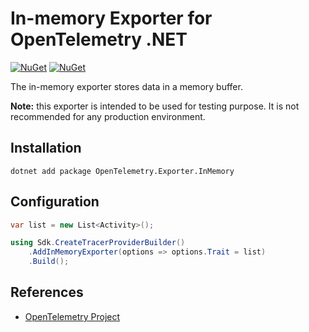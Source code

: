 # In-memory Exporter for OpenTelemetry .NET

[![NuGet](https://img.shields.io/nuget/v/OpenTelemetry.Exporter.InMemory.svg)](https://www.nuget.org/packages/OpenTelemetry.Exporter.InMemory)
[![NuGet](https://img.shields.io/nuget/dt/OpenTelemetry.Exporter.InMemory.svg)](https://www.nuget.org/packages/OpenTelemetry.Exporter.InMemory)

The in-memory exporter stores data in a memory buffer.

**Note:** this exporter is intended to be used for testing purpose. It is not
recommended for any production environment.

## Installation

```shell
dotnet add package OpenTelemetry.Exporter.InMemory
```

## Configuration

```csharp
var list = new List<Activity>();

using Sdk.CreateTracerProviderBuilder()
    .AddInMemoryExporter(options => options.Trait = list)
    .Build();
```

## References

* [OpenTelemetry Project](https://opentelemetry.io/)
